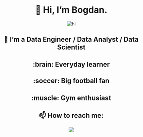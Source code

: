 <div align="center">
  <h1>👋 Hi, I’m Bogdan.</h1>
  <img src="https://c.tenor.com/Dhrbmr_t3tEAAAAM/forrest-gump-hello.gif" alt="hi">

  <h2>👀 I’m a Data Engineer / Data Analyst / Data Scientist</h2>
  <h2>:brain: Everyday learner</h2>
  <h2>:soccer: Big football fan</h2>
  <h2>:muscle: Gym enthusiast</h2>

  <h2>📫 How to reach me:</h2>
  <a href="https://www.linkedin.com/in/bogdan-topalov">
  <img src="https://img.shields.io/badge/LinkedIn-0077B5?style=for-the-badge&logo=linkedin&logoColor=white">
  </a>
</div>

<!---
BogdanTopalov/BogdanTopalov is a ✨ special ✨ repository because its `README.md` (this file) appears on your GitHub profile.
You can click the Preview link to take a look at your changes.
--->
